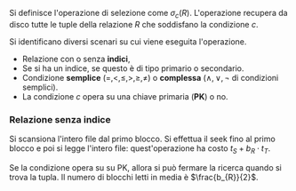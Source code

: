 Si definisce l'operazione di selezione come $\sigma_c(R)$.
L'operazione recupera da disco tutte le tuple della relazione $R$ che soddisfano la condizione $c$.

Si identificano diversi scenari su cui viene eseguita l'operazione.

- Relazione con o senza **indici**,
- Se si ha un indice, se questo è di tipo primario o secondario.
- Condizione **semplice** ($=, <, \leq, >, \geq, \neq$) o **complessa**  ($\land, \lor, \lnot$ di condizioni semplici).
- La condizione $c$ opera su una chiave primaria (**PK**) o no.

### Relazione senza indice
Si scansiona l'intero file dal primo blocco. Si effettua il seek fino al primo blocco e poi si legge l'intero file: quest'operazione ha costo $t_{S} + b_{R}\cdot t_{T}$.

Se la condizione opera su su PK, allora si può fermare la ricerca quando si trova la tupla. Il numero di blocchi letti in media è $\frac{b_{R}}{2}$.